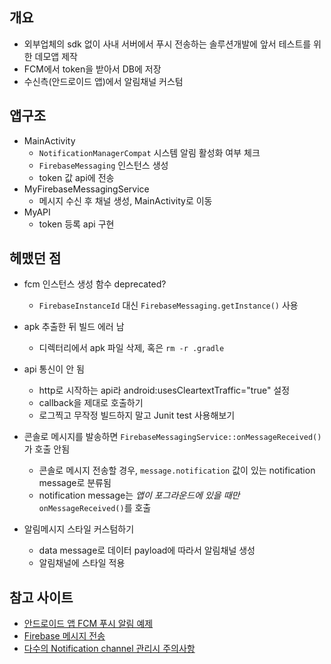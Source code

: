 ## 개요
- 외부업체의 sdk 없이 사내 서버에서 푸시 전송하는 솔루션개발에 앞서 테스트를 위한 데모앱 제작
- FCM에서 token을 받아서 DB에 저장
- 수신측(안드로이드 앱)에서 알림채널 커스텀

## 앱구조
- MainActivity
	- `NotificationManagerCompat` 시스템 알림 활성화 여부 체크
	- `FirebaseMessaging` 인스턴스 생성
	- token 값 api에 전송
- MyFirebaseMessagingService
	- 메시지 수신 후 채널 생성, MainActivity로 이동
- MyAPI
	- token 등록 api 구현
	

## 헤맸던 점
- fcm 인스턴스 생성 함수 deprecated?
	- `FirebaseInstanceId` 대신 `FirebaseMessaging.getInstance()` 사용
	
- apk 추출한 뒤 빌드 에러 남
	- 디렉터리에서 apk 파일 삭제, 혹은 `rm -r .gradle`
	
- api 통신이 안 됨
	- http로 시작하는 api라 android:usesCleartextTraffic="true" 설정
	- callback을 제대로 호출하기
	- 로그찍고 무작정 빌드하지 말고 Junit test 사용해보기
	
- 콘솔로 메시지를 발송하면 `FirebaseMessagingService::onMessageReceived()`가 호출 안됨
	- 콘솔로 메시지 전송할 경우, `message.notification` 값이 있는 notification message로 분류됨
	- notification message는 *앱이 포그라운드에 있을 때만* `onMessageReceived()`를 호출

- 알림메시지 스타일 커스텀하기
	- data message로 데이터 payload에 따라서 알림채널 생성
	- 알림채널에 스타일 적용


## 참고 사이트
- [안드로이드 앱 FCM 푸시 알림 예제](https://blog.naver.com/PostView.naver?blogId=ndb796&logNo=221553341369&redirect=Dlog&widgetTypeCall=true&directAccess=false)
- [Firebase 메시지 전송](https://team-platform.tistory.com/23)
- [다수의 Notification channel 관리시 주의사항](https://dev3m.tistory.com/entry/%EB%8B%A4%EC%88%98%EC%9D%98-Notification-channel-%EA%B4%80%EB%A6%AC%EC%8B%9C-%EC%A3%BC%EC%9D%98%EC%82%AC%ED%95%AD)
